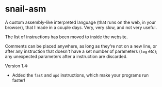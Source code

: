 # snail-asm
A custom assembly-like interpreted language (that runs on the web, in your browser), that I made in a couple days. Very, very slow, and not very useful.

The list of instructions has been moved to inside the website.

Comments can be placed anywhere, as long as they're not on a new line, or after any instruction that doesn't have a set number of parameters (`log` etc); any unexpected parameters after a instruction are discarded.

Version 1.4:
 * Added the `fast` and `upd` instructions, which make your programs run faster!

